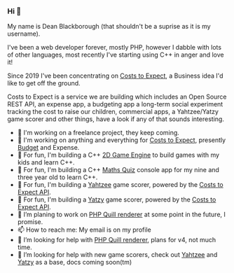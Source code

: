 ### Hi 👋

My name is Dean Blackborough (that shouldn't be a suprise as it is my username).

I've been a web developer forever, mostly PHP, however I dabble with lots of other languages, most recently I've starting using C++ in anger and love it!

Since 2019 I've been concentrating on [Costs to Expect](https://api.costs-to-expect.com), a Business idea I'd like to get off the ground.

Costs to Expect is a service we are building which includes an Open Source REST API, an expense app, a budgeting app a long-term social experiment tracking the cost to raise our children, commercial apps, a Yahtzee/Yatzy game scorer and other things, have a look if any of that sounds interesting.

- 🔭 I'm working on a freelance project, they keep coming.
- 🔭 I'm working on anything and everything for [Costs to Expect](https://api.costs-to-expect.com), presently [Budget](https://budget.costs-to-expect.com) and Expense.
- 🌱 For fun, I'm building a C++ [2D Game Engine](https://github.com/deanblackborough/Prune2D) to build games with my kids and learn C++.
- 🌱 For fun, I'm building a C++ [Maths Quiz](https://github.com/deanblackborough/MathsQuiz) console app for my nine and three year old to learn C++.
- 🌱 For fun, I'm building a [Yahtzee](https://github.com/costs-to-expect/yahtzee) game scorer, powered by the [Costs to Expect API](https://api.costs-to-expect.com).
- 🌱 For fun, I'm building a [Yatzy](https://github.com/costs-to-expect/yatzy) game scorer, powered by the [Costs to Expect API](https://api.costs-to-expect.com).
- 🔭 I’m planing to work on [PHP Quill renderer](https://github.com/deanblackborough/php-quill-renderer) at some point in the future, I promise.
- 📫 How to reach me: My email is on my profile
- 🤔 I’m looking for help with [PHP Quill renderer](https://github.com/deanblackborough/php-quill-renderer), plans for v4, not much time.
- 🤔 I’m looking for help with new game scorers, check out [Yahtzee](https://github.com/costs-to-expect/yahtzee) and [Yatzy](https://github.com/costs-to-expect/yatzy) as a base, docs coming soon(tm)

